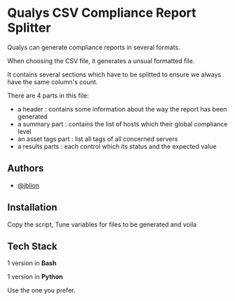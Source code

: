 
# Qualys CSV Compliance Report Splitter

Qualys can generate compliance reports in several formats.

When choosing the CSV file, it generates a unsual formatted file.

It contains several sections which have to be splitted to ensure we always have the same column's count.

There are 4 parts in this file: 
* a header : contains some information about the way the report has been generated
* a summary part : contains the list of hosts which their global compliance level
* an asset tags part : list all tags of all concerned servers
* a results parts : each control which its status and the expected value


## Authors

- [@jblion](https://www.github.com/jblion)


## Installation

Copy the script, Tune variables for files to be generated and voila
    
## Tech Stack

1 version in **Bash**

1 version in **Python**

Use the one you prefer.
